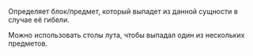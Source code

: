 Определяет блок/предмет, который выпадет из данной сущности в случае её гибели.

Можно использовать столы лута, чтобы выпадал один из нескольких предметов.